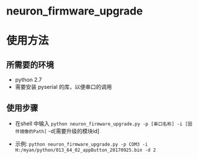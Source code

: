 # neuron_firmware_upgrade

# 使用方法
## 所需要的环境

- python 2.7
- 需要安装 pyserial 的库，以便串口的调用

## 使用步骤

- 在shell 中输入 `python neuron_firmware_upgrade.py -p [串口名称] -i [固件镜像的Path]` -d[需要升级的模块id]

- 示例: `python neuron_firmware_upgrade.py -p COM3 -i H:/myan/python/013_64_02_appButton_20170925.bin -d 2`

